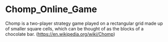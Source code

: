 # Chomp_Online_Game
Chomp is a two-player strategy game played on a rectangular grid made up of smaller square cells, which can be thought of as the blocks of a chocolate bar. (https://en.wikipedia.org/wiki/Chomp)

